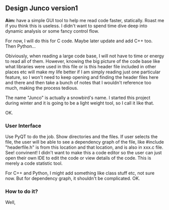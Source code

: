 ## Design Junco version1

<strong>Aim: </strong>have a simple GUI tool to help me read code faster, statically. Roast me if you think this is useless. I didn't want to spend time dive deep into dynamic analysis or some fancy control flow. 

For now, I will do this for C code. Maybe later update and add C++ too. Then Python...

Obiviously, when reading a large code base, I will not have to time or energy to read all of them. However, knowing the big picture of the code base like what libraries were used in this file or is this header file included in other places etc will make my life better if I am simply reading just one particular feature, so I won't need to keep opening and finding the header files here and there and then take a bunch of notes that I wouldn't reference too much, making the process tedious. 

The name "Junco" is actually a snowbird's name. I started this project during winter and it is going to be a light weight tool, so I call it like that.

OK.

### User Interface

Use PyQT to do the job. Show directories and the files. If user selects the file, the user will be able to see a dependency graph of the file, like #include "headerfile.h" is from this location and that location, and is also in xxx.c file. See! convinent! I didn't want to make this a code editor so the user can just open their own IDE to edit the code or view details of the code. This is merely a code statistic tool.

For C++ and Python, I might add something like class stuff etc, not sure now. But for dependency graph, it shouldn't be complicated. OK.

### How to do it?

Well, 
